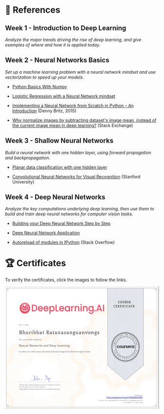 # 📑 References


<!-- TODO add link -->
## Week 1 - Introduction to Deep Learning
*Analyze the major trends driving the rise of deep learning, and give examples of where and how it is applied today.*


## Week 2 - Neural Networks Basics 
*Set up a machine learning problem with a neural network mindset and use vectorization to speed up your models.*

- [Python Basics With Numpy](https://github.com/Bhuribhat/Neural-Networks-and-Deep-Learning/blob/main/1_Python_Basics_with_Numpy.ipynb)

- [Logistic Regression with a Neural Network mindset]()

- [Implementing a Neural Network from Scratch in Python – An Introduction](https://github.com/dennybritz/nn-from-scratch) (Denny Britz, 2015)

- [Why normalize images by subtracting dataset's image mean, instead of the current image mean in deep learning?](https://stats.stackexchange.com/questions/211436/why-normalize-images-by-subtracting-datasets-image-mean-instead-of-the-current) (Stack Exchange)

## Week 3 - Shallow Neural Networks 
*Build a neural network with one hidden layer, using forward propagation and backpropagation.* 

- [Planar data classification with one hidden layer]()

- [Convolutional Neural Networks for Visual Recognition](https://cs231n.github.io/neural-networks-case-study/) (Stanford University)


## Week 4 - Deep Neural Networks
*Analyze the key computations underlying deep learning, then use them to build and train deep neural networks for computer vision tasks.*

- [Building your Deep Neural Network Step by Step]()

- [Deep Neural Network Application]()

- [Autoreload of modules in IPython](https://stackoverflow.com/questions/1907993/autoreload-of-modules-in-ipython) (Stack Overflow)


<!-- TODO add href -->
# 🏆 Certificates 
To verify the certificates, click the images to follow the links.

<p align="middle">
    <a href=""><img src="./images/Certificate.png" height="400"></a>